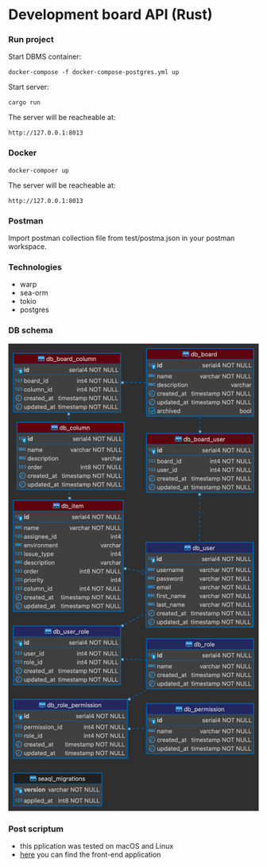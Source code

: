 # Development board API (Rust)

### Run project

Start DBMS container:

```
docker-compose -f docker-compose-postgres.yml up
```

Start server:

```
cargo run
```

The server will be reacheable at:

```
http://127.0.0.1:8013
```

### Docker

```
docker-compoer up
```

The server will be reacheable at:

```
http://127.0.0.1:8013
```

### Postman

Import postman collection file from test/postma.json in your postman workspace.

### Technologies

- warp
- sea-orm
- tokio
- postgres

### DB schema

![db schema](db-schema1.png)

### Post scriptum

- this pplication was tested on macOS and Linux
- [here](https://github.com/goto-eof/dev_board_react) you can find the front-end application
